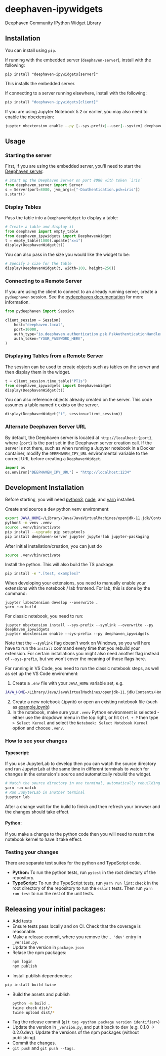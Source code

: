 # deephaven-ipywidgets

Deephaven Community IPython Widget Library

## Installation

You can install using `pip`. 

If running with the embedded server (`deephaven-server`), install with the following:
```shell
pip install "deephaven-ipywidgets[server]"
```
This installs the embedded server.

If connecting to a server running elsewhere, install with the following:
```bash
pip install "deephaven-ipywidgets[client]"
```

If you are using Jupyter Notebook 5.2 or earlier, you may also need to enable
the nbextension:

```bash
jupyter nbextension enable --py [--sys-prefix|--user|--system] deephaven-ipywidgets
```

## Usage

### Starting the server

First, if you are using the embedded server, you'll need to start the [Deephaven server](https://github.com/deephaven/deephaven-core/blob/d73ef01cdf6fda43f7d03110995add26d16d4eae/py/embedded-server/README.md).

```python
# Start up the Deephaven Server on port 8080 with token `iris`
from deephaven_server import Server
s = Server(port=8080, jvm_args=["-Dauthentication.psk=iris"])
s.start()
```

### Display Tables

Pass the table into a `DeephavenWidget` to display a table:

```python
# Create a table and display it
from deephaven import empty_table
from deephaven_ipywidgets import DeephavenWidget
t = empty_table(1000).update("x=i")
display(DeephavenWidget(t))
```

You can also pass in the size you would like the widget to be:

```python
# Specify a size for the table
display(DeephavenWidget(t, width=100, height=250))
```

### Connecting to a Remote Server

If you are using the client to connect to an already running server, create a `pydeephaven` session.
See the [pydeephaven documentation](https://deephaven.io/core/docs/tutorials/pyclient-quickstart/) for more information.
```python
from pydeephaven import Session

client_session = Session(
    host="deephaven.local",
    port=10000,
    auth_type="io.deephaven.authentication.psk.PskAuthenticationHandler",
    auth_token="YOUR_PASSWORD_HERE",
)
```

### Displaying Tables from a Remote Server

The session can be used to create objects such as tables on the server and then display them in the widget.
```python
t = client_session.time_table("PT1s")
from deephaven_ipywidgets import DeephavenWidget
display(DeephavenWidget(t))
```

You can also reference objects already created on the server. This code assumes a table named `t` exists on the server.
```python
display(DeephavenWidget("t", session=client_session))
```

### Alternate Deephaven Server URL

By default, the Deephaven server is located at `http://localhost:{port}`, where `{port}` is the port set in the Deephaven server creation call. If the server is not there, such as when running a Jupyter notebook in a Docker container, modify the `DEEPHAVEN_IPY_URL` environmental variable to the correct URL before creating a `DeephavenWidget`.

```python
import os
os.environ["DEEPHAVEN_IPY_URL"] = "http://localhost:1234"
```

## Development Installation

Before starting, you will need [python3](https://www.python.org/downloads/), [node](https://nodejs.org/en/download/), and [yarn](https://classic.yarnpkg.com/lang/en/docs/install/) installed.

Create and source a dev python venv environment:

```bash
export JAVA_HOME=/Library/Java/JavaVirtualMachines/openjdk-11.jdk/Contents/Home
python3 -m venv .venv
source .venv/bin/activate
pip install --upgrade pip setuptools
pip install deephaven-server jupyter jupyterlab jupyter-packaging
```

After initial installation/creation, you can just do

```bash
source .venv/bin/activate
```

Install the python. This will also build the TS package.

```bash
pip install -e ".[test, examples]"
```

When developing your extensions, you need to manually enable your extensions with the
notebook / lab frontend. For lab, this is done by the command:

```
jupyter labextension develop --overwrite .
yarn run build
```

For classic notebook, you need to run:

```
jupyter nbextension install --sys-prefix --symlink --overwrite --py deephaven_ipywidgets
jupyter nbextension enable --sys-prefix --py deephaven_ipywidgets
```

Note that the `--symlink` flag doesn't work on Windows, so you will here have to run
the `install` command every time that you rebuild your extension. For certain installations
you might also need another flag instead of `--sys-prefix`, but we won't cover the meaning
of those flags here.

For running in VS Code, you need to run the classic notebook steps, as well as set up the VS Code environment:

1. Create a `.env` file with your `JAVA_HOME` variable set, e.g.

```bash
JAVA_HOME=/Library/Java/JavaVirtualMachines/openjdk-11.jdk/Contents/Home
```

2. Create a new notebook (.ipynb) or open an existing notebook file (such as [example.ipynb](./example.ipynb))
3. In the notebook, make sure your `.venv` Python environment is selected - either use the dropdown menu in the top right, or hit `Ctrl + P` then type `> Select Kernel` and select the `Notebook: Select Notebook Kernel` option and choose `.venv`.

### How to see your changes

#### Typescript:

If you use JupyterLab to develop then you can watch the source directory and run JupyterLab at the same time in different
terminals to watch for changes in the extension's source and automatically rebuild the widget.

```bash
# Watch the source directory in one terminal, automatically rebuilding when needed
yarn run watch
# Run JupyterLab in another terminal
jupyter lab
```

After a change wait for the build to finish and then refresh your browser and the changes should take effect.

#### Python:

If you make a change to the python code then you will need to restart the notebook kernel to have it take effect.

### Testing your changes

There are separate test suites for the python and TypeScript code.

- **Python:** To run the python tests, run `pytest` in the root directory of the repository.
- **TypeScript:** To run the TypeScript tests, run `yarn run lint:check` in the root directory of the repository to run the `eslint` tests. Then run `yarn run test` to run the rest of the unit tests.

## Releasing your initial packages:

- Add tests
- Ensure tests pass locally and on CI. Check that the coverage is reasonable.
- Make a release commit, where you remove the `, 'dev'` entry in `_version.py`.
- Update the version in `package.json`
- Relase the npm packages:
  ```bash
  npm login
  npm publish
  ```
- Install publish dependencies:

```bash
pip install build twine
```

- Build the assets and publish
  ```bash
  python -m build .
  twine check dist/*
  twine upload dist/*
  ```
- Tag the release commit (`git tag <python package version identifier>`)
- Update the version in `_version.py`, and put it back to dev (e.g. 0.1.0 -> 0.2.0.dev).
  Update the versions of the npm packages (without publishing).
- Commit the changes.
- `git push` and `git push --tags`.
